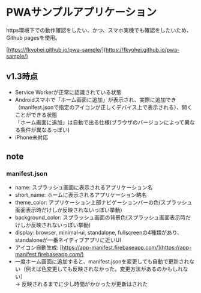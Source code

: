 # PWAサンプルアプリケーション

https環境下での動作確認をしたい、かつ、スマホ実機でも確認をしたいため、Github pagesを使用。

[https://fkyohei.github.io/pwa-sample/](https://fkyohei.github.io/pwa-sample/)

## v1.3時点
- Service Workerが正常に認識されている状態
- Androidスマホで「ホーム画面に追加」が表示され、実際に追加でき（manifest.jsonで指定のアイコンが正しくデバイス上で表示される）、開くことができる状態  
「ホーム画面に追加」は自動で出る仕様(ブラウザのバージョンによって異なる条件が異なるっぽい)
- iPhone未対応

## note
### manifest.json
- name: スプラッシュ画面に表示されるアプリケーション名
- short_name: ホームに表示されるアプリケーション略名
- theme_color: アプリケーション上部ナビゲーションバーの色(スプラッシュ画面表示時だけしか反映されないっぽい挙動)
- background_color: スプラッシュ画面の背景色(スプラッシュ画面表示時だけしか反映されないっぽい挙動)
- display: browser, minimal-ui, standalone, fullscreenの4種類があり、standaloneが一番ネイティブアプリに近いUI
- アイコン自動生成: [https://app-manifest.firebaseapp.com/](https://app-manifest.firebaseapp.com/)
- 一度ホーム画面に追加すると、manifest.jsonを変更しても自動で更新されない（例えば色変更しても反映されなかった。変更方法があるのかもしれない）  
→ 反映されるまでに少し時間がかかったが更新はされた